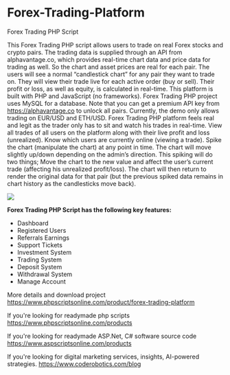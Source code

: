 # Forex-Trading-Platform
Forex Trading PHP Script

This Forex Trading PHP script allows users to trade on real Forex stocks and crypto pairs. The trading data is supplied through an API from alphavantage.co, which provides real-time chart data and price data for trading as well. So the chart and asset prices are real for each pair. The users will see a normal “candlestick chart” for any pair they want to trade on. They will view their trade live for each active order (buy or sell). Their profit or loss, as well as equity, is calculated in real-time. This platform is built with PHP and JavaScript (no frameworks). Forex Trading PHP project uses MySQL for a database. Note that you can get a premium API key from https://alphavantage.co to unlock all pairs. Currently, the demo only allows trading on EUR/USD and ETH/USD. Forex Trading PHP platform feels real and legit as the trader only has to sit and watch his trades in real-time. View all trades of all users on the platform along with their live profit and loss (unrealized). Know which users are currently online (viewing a trade). Spike the chart (manipulate the chart) at any point in time. The chart will move slightly up/down depending on the admin’s direction. This spiking will do two things; Move the chart to the new value and affect the user’s current trade (affecting his unrealized profit/loss). The chart will then return to render the original data for that pair (but the previous spiked data remains in chart history as the candlesticks move back).

<img src="https://www.phpscriptsonline.com/frontend/assets/templates/1736537051_48acc40ec69e53a261be.webp">

<b>Forex Trading PHP Script has the following key features:</b>

<ul>
<li>Dashboard</li>
<li>Registered Users</li>
<li>Referrals Earnings</li>
<li>Support Tickets</li>
<li>Investment System</li>
<li>Trading System</li>
<li>Deposit System</li>
<li>Withdrawal System</li>
<li>Manage Account</li>
</ul>

More details and download project
https://www.phpscriptsonline.com/product/forex-trading-platform

If you're looking for readymade php scripts
https://www.phpscriptsonline.com/products

If you're looking for readymade ASP.Net, C# software source code
https://www.aspscriptsonline.com/products

If you're looking for digital marketing services, insights, AI-powered strategies.
https://www.coderobotics.com/blog
